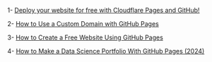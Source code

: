 1- [Deploy your website for free with Cloudflare Pages and GitHub!](https://www.youtube.com/watch?v=MTc2CTYoszY)

2- [How to Use a Custom Domain with GitHub Pages](https://www.youtube.com/watch?v=EX4w9hsduNA)

3- [How to Create a Free Website Using GitHub Pages](https://www.youtube.com/watch?v=o5g-lUuFgpg&t=280s)

4- [How to Make a Data Science Portfolio With GitHub Pages (2024)](https://www.youtube.com/watch?v=D9CLhQdLp8w&t=107s)
